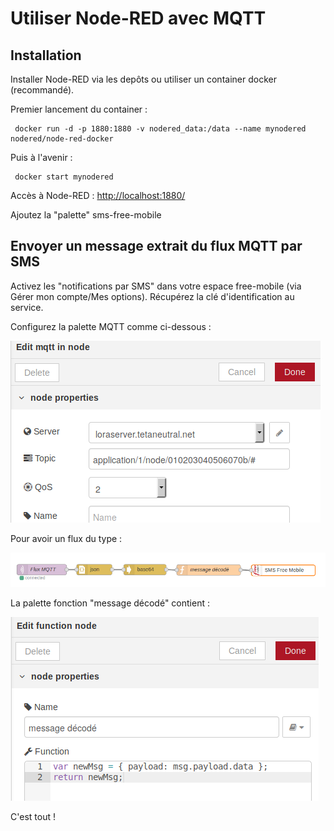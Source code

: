# Utiliser Node-RED avec MQTT
## Installation

Installer Node-RED via les depôts ou utiliser un container docker (recommandé).

Premier lancement du container :

``` shell
 docker run -d -p 1880:1880 -v nodered_data:/data --name mynodered nodered/node-red-docker
```

Puis à l'avenir :

``` shell
 docker start mynodered
```

Accès à Node-RED : [http://localhost:1880/](http://localhost:1880/)

Ajoutez la "palette" sms-free-mobile

## Envoyer un message extrait du flux MQTT par SMS

Activez les "notifications par SMS" dans votre espace free-mobile (via Gérer mon compte/Mes options). Récupérez la clé d'identification au service.

Configurez la palette MQTT comme ci-dessous :

![](../assets/img/exemples-applications-nodered-LoRaWAN-40700.png)

Pour avoir un flux du type :

![](../assets/img/exemples-applications-nodered-LoRaWAN-cd9f2.png)

La palette fonction "message décodé" contient :

![](../assets/img/exemples-applications-nodered-LoRaWAN-132fe.png)

C'est tout !
